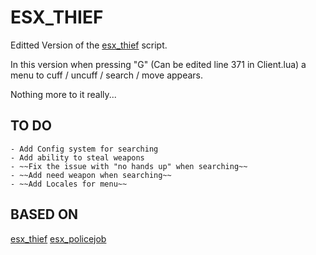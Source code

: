 # ESX_THIEF

Editted Version of the [esx_thief](https://github.com/ESX-PUBLIC/esx_thief) script.

In this version when pressing "G" (Can be edited line 371 in Client.lua) a menu to cuff / uncuff / search / move appears. 

Nothing more to it really...

## TO DO

    - Add Config system for searching
    - Add ability to steal weapons
    - ~~Fix the issue with "no hands up" when searching~~
    - ~~Add need weapon when searching~~
    - ~~Add Locales for menu~~

## BASED ON

[esx_thief](https://github.com/ESX-PUBLIC/esx_thief)
[esx_policejob](https://github.com/ESX-Org/esx_policejob)